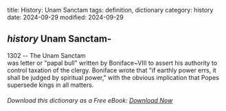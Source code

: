 title: History: Unam Sanctam
tags: definition, dictionary
category: history
date: 2024-09-29
modified: 2024-09-29

## _history_  Unam Sanctam-
  1302
 -- The   Unam Sanctam \
  was letter or "papal bull" written by Boniface~VIII to assert his
  authority to control taxation of the clergy.   Boniface wrote that
  "if earthly power errs, it shall be judged by spiritual power,"
  with the obvious implication that Popes supersede kings in all
  matters.



###### Download *this* dictionary as a Free eBook: [Download Now]({static}static/SerfHistoryDictionary.pdf)

